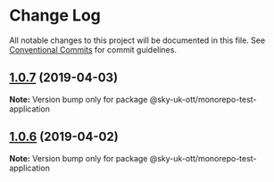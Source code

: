 # Change Log

All notable changes to this project will be documented in this file.
See [Conventional Commits](https://conventionalcommits.org) for commit guidelines.

## [1.0.7](https://github.com/adamnoakes/monorepo-test/compare/@sky-uk-ott/monorepo-test-application@1.0.6...@sky-uk-ott/monorepo-test-application@1.0.7) (2019-04-03)

**Note:** Version bump only for package @sky-uk-ott/monorepo-test-application





## [1.0.6](https://github.com/adamnoakes/monorepo-test/compare/@sky-uk-ott/monorepo-test-application@1.0.5...@sky-uk-ott/monorepo-test-application@1.0.6) (2019-04-02)

**Note:** Version bump only for package @sky-uk-ott/monorepo-test-application
